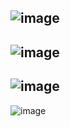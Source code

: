 ![image](https://github.com/user-attachments/assets/9dd9df27-e16d-48b8-a3d1-88a7eb0152fb)
-
![image](https://github.com/user-attachments/assets/bd7ad3af-84ea-413c-b3cf-7572edbdd80a)
-
![image](https://github.com/user-attachments/assets/1d0bd1ea-4d2a-472b-b23f-f6b5cb3d9a58)
-
![image](https://github.com/user-attachments/assets/12255eee-4a55-4a8f-bada-5c80c712c06d)

